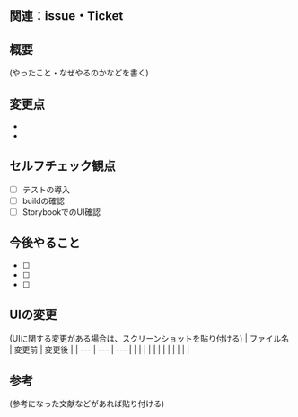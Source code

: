 ## 関連：issue・Ticket

## 概要

(やったこと・なぜやるのかなどを書く)

## 変更点

-
-

## セルフチェック観点

- [ ] テストの導入
- [ ] buildの確認
- [ ] StorybookでのUI確認

## 今後やること

- [ ]
- [ ]
- [ ]

## UIの変更

(UIに関する変更がある場合は、スクリーンショットを貼り付ける)
| ファイル名 | 変更前 | 変更後 |
| --- | --- | --- |
| | | |
| | | |
| | | |

## 参考

(参考になった文献などがあれば貼り付ける)
